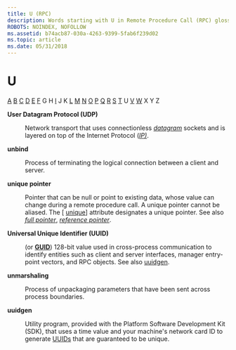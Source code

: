 ```yaml
---
title: U (RPC)
description: Words starting with U in Remote Procedure Call (RPC) glossary.
ROBOTS: NOINDEX, NOFOLLOW
ms.assetid: b74acb87-030a-4263-9399-5fab6f239d02
ms.topic: article
ms.date: 05/31/2018
---
```


# U

[A](a-glos.md) [B](b-glos.md) [C](c-glos.md) [D](d-glos.md) [E](e-glos.md) [F](f-glos.md) G H [I](i-glos.md) J K [L](l-glos.md) [M](m-glos.md) [N](n-glos.md) [O](o-glos.md) [P](p-glos.md) [Q](q.md) [R](r-glos.md) [S](s-glos.md) [T](t-glos.md) U [V](v-glos.md) [W](w-glos.md) X Y Z

<dl> <dt>

<span id="_rpc_udp_glos"></span><span id="_RPC_UDP_GLOS"></span>**User Datagram Protocol (UDP)**
</dt> <dd>

Network transport that uses connectionless [*datagram*](d-glos.md) sockets and is layered on top of the Internet Protocol ([*IP)*](i-glos.md).

</dd> <dt>

<span id="_rpc_unbind_glos"></span><span id="_RPC_UNBIND_GLOS"></span>**unbind**
</dt> <dd>

Process of terminating the logical connection between a client and server.

</dd> <dt>

<span id="_rpc_unique_pointer_glos"></span><span id="_RPC_UNIQUE_POINTER_GLOS"></span>**unique pointer**
</dt> <dd>

Pointer that can be null or point to existing data, whose value can change during a remote procedure call. A unique pointer cannot be aliased. The \[ [unique](https://docs.microsoft.com/windows/desktop/Midl/unique)\] attribute designates a unique pointer. See also [*full pointer*](f-glos.md), [*reference pointer*](r-glos.md).

</dd> <dt>

<span id="_rpc_uuid_glos"></span><span id="_RPC_UUID_GLOS"></span>**Universal Unique Identifier (UUID)**
</dt> <dd>

(or [**GUID**](/windows/win32/api/guiddef/ns-guiddef-guid)) 128-bit value used in cross-process communication to identify entities such as client and server interfaces, manager entry-point vectors, and RPC objects. See also [uuidgen](https://docs.microsoft.com/windows).

</dd> <dt>

<span id="_rpc_unmarshaling_glos"></span><span id="_RPC_UNMARSHALING_GLOS"></span>**unmarshaling**
</dt> <dd>

Process of unpackaging parameters that have been sent across process boundaries.

</dd> <dt>

<span id="_rpc_uuidgen_glos"></span><span id="_RPC_UUIDGEN_GLOS"></span>**uuidgen**
</dt> <dd>

Utility program, provided with the Platform Software Development Kit (SDK), that uses a time value and your machine's network card ID to generate [UUIDs](https://docs.microsoft.com/windows) that are guaranteed to be unique.

</dd> </dl>

 

 




